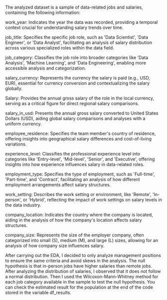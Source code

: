 The analyzed dataset is a sample of data-related jobs and salaries, containing the following information:

work_year: Indicates the year the data was recorded, providing a temporal context crucial for understanding salary trends over time.

job_title: Specifies the specific job role, such as 'Data Scientist', 'Data Engineer', or 'Data Analyst', facilitating an analysis of salary distribution across various specialized roles within the data field.

job_category: Classifies the job role into broader categories like 'Data Analysis', 'Machine Learning', and 'Data Engineering', enabling more accessible analysis and categorization.

salary_currency: Represents the currency the salary is paid (e.g., USD, EUR), essential for currency conversion and contextualizing the salary globally.

Salary: Provides the annual gross salary of the role in the local currency, serving as a critical figure for direct regional salary comparisons.

salary_in_usd: Presents the annual gross salary converted to United States Dollars (USD), aiding global salary comparisons and analyses with a uniform currency.

employee_residence: Specifies the team member's country of residence, offering insights into geographical salary differences and cost-of-living variations.

experience_level: Classifies the professional experience level into categories like 'Entry-level', 'Mid-level', 'Senior', and 'Executive', offering insights into how experience influences salary in data-related roles.

employment_type: Specifies the type of employment, such as 'Full-time', 'Part-time', and 'Contract', facilitating an analysis of how different employment arrangements affect salary structures.

work_setting: Describes the work setting or environment, like 'Remote', 'In-person', or 'Hybrid', reflecting the impact of work settings on salary levels in the data industry.

company_location: Indicates the country where the company is located, aiding in the analysis of how the company's location affects salary structures.

company_size: Represents the size of the employer company, often categorized into small (S), medium (M), and large (L) sizes, allowing for an analysis of how company size influences salary.

After carrying out the EDA, I decided to only analyze management positions to ensure the same criteria and avoid skews in the analysis.
The null hypothesis is that in-person jobs have higher salaries than remote jobs. After analyzing the distribution of salaries, I observed that it does not follow a normal distribution.
Then I used the Wilcoxon-Mann-Whitney method for each job category available in the sample to test the null hypothesis.
You can check the estimated result for the population at the end of the code stored in the variable df_results.
